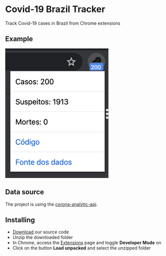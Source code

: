 # Covid-19 Brazil Tracker

Track Covid-19 cases in Brazil from Chrome extensions

## Example

![text alt](./example.png)

## Data source

The project is using the [corona-analytic-api](https://github.com/rodrilima/corona-analytic-api#its-trustable).

## Installing

- [Download](https://github.com/emersonlaurentino/covid-19braziltracker/archive/master.zip) our source code
- Unzip the downloaded folder
- In Chrome, access the [Extensions](chrome://extensions) page and toggle **Developer Mode** on
- Click on the button **Load unpacked** and select the unzipped folder
